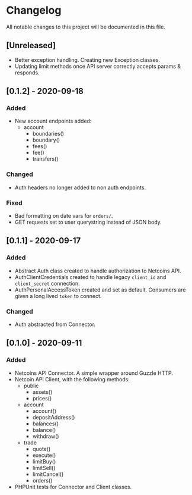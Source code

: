 # Changelog
All notable changes to this project will be documented in this file.

## [Unreleased]
- Better exception handling. Creating new Exception classes.
- Updating limit methods once API server correctly accepts params & responds.

## [0.1.2] - 2020-09-18
### Added
- New account endpoints added:
    - account
        - boundaries()
        - boundary()
        - fees()
        - fee()
        - transfers()
### Changed
- Auth headers no longer added to non auth endpoints.
### Fixed
- Bad formatting on date vars for `orders/`.
- GET requests set to user querystring instead of JSON body.

## [0.1.1] - 2020-09-17
### Added
- Abstract Auth class created to handle authorization to Netcoins API.
- AuthClientCredentials created to handle legacy `client_id` and `client_secret` connection.
- AuthPersonalAccessToken created and set as default. Consumers are given a long lived `token` to connect.
### Changed
- Auth abstracted from Connector.

## [0.1.0] - 2020-09-11
### Added
- Netcoins API Connector. A simple wrapper around Guzzle HTTP.
- Netcoin API Client, with the following methods:
    - public
        - assets()
        - prices()
    - account
        - account()
        - depositAddress()
        - balances()
        - balance()
        - withdraw()
    - trade
        - quote()
        - execute()
        - limitBuy()
        - limitSell()
        - limitCancel()
        - orders()
- PHPUnit tests for Connector and Client classes.
